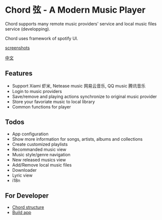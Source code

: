# Chord 弦 - A Modern Music Player

Chord supports many remote music providers' service and local music files service (developping).

Chord uses framework of spotify UI.

[screenshots](docs/screenshots.md)

[中文](README_ZH.md)

## Features

* Support Xiami 虾米, Netease music 网易云音乐, QQ music 腾讯音乐
* Login to music providers
* Save/remove and playing actions synchronize to original music provider
* Store your favoriate music to local library
* Common functions for player

## Todos

- App configuration
- Show more information for songs, artists, albums and collections
- Create customized playlists
- Recommanded music view
- Music style/genre navigation
- New released musics view
- Add/Remove local music files
- Downloader
- Lyric view
- i18n

## For Developer

- [Chord structure](docs/chord.md)
- [Build app](docs/build.md)
